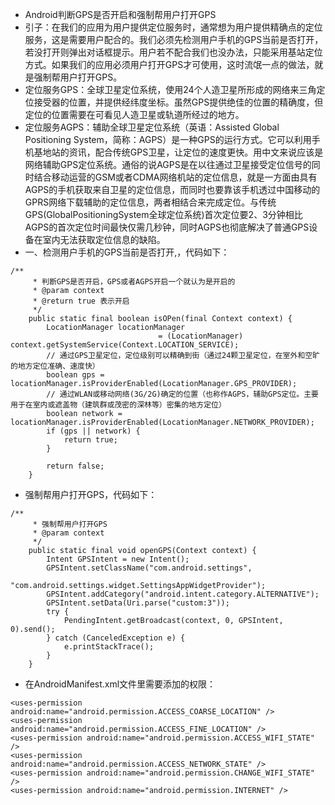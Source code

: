
- Android判断GPS是否开启和强制帮用户打开GPS
- 引子：在我们的应用为用户提供定位服务时，通常想为用户提供精确点的定位服务，这是需要用户配合的。我们必须先检测用户手机的GPS当前是否打开，若没打开则弹出对话框提示。用户若不配合我们也没办法，只能采用基站定位方式。如果我们的应用必须用户打开GPS才可使用，这时流氓一点的做法，就是强制帮用户打开GPS。
-  定位服务GPS：全球卫星定位系统，使用24个人造卫星所形成的网络来三角定位接受器的位置，并提供经纬度坐标。虽然GPS提供绝佳的位置的精确度，但定位的位置需要在可看见人造卫星或轨道所经过的地方。
-  定位服务AGPS：辅助全球卫星定位系统（英语：Assisted Global Positioning System，简称：AGPS）是一种GPS的运行方式。它可以利用手机基地站的资讯，配合传统GPS卫星，让定位的速度更快。用中文来说应该是网络辅助GPS定位系统。通俗的说AGPS是在以往通过卫星接受定位信号的同时结合移动运营的GSM或者CDMA网络机站的定位信息，就是一方面由具有AGPS的手机获取来自卫星的定位信息，而同时也要靠该手机透过中国移动的GPRS网络下载辅助的定位信息，两者相结合来完成定位。与传统GPS(GlobalPositioningSystem全球定位系统)首次定位要2、3分钟相比AGPS的首次定位时间最快仅需几秒钟，同时AGPS也彻底解决了普通GPS设备在室内无法获取定位信息的缺陷。
- 一、检测用户手机的GPS当前是否打开,，代码如下：

```
/**
     * 判断GPS是否开启，GPS或者AGPS开启一个就认为是开启的
     * @param context
     * @return true 表示开启
     */
    public static final boolean isOPen(final Context context) {
        LocationManager locationManager
                                 = (LocationManager) context.getSystemService(Context.LOCATION_SERVICE);
        // 通过GPS卫星定位，定位级别可以精确到街（通过24颗卫星定位，在室外和空旷的地方定位准确、速度快）
        boolean gps = locationManager.isProviderEnabled(LocationManager.GPS_PROVIDER);
        // 通过WLAN或移动网络(3G/2G)确定的位置（也称作AGPS，辅助GPS定位。主要用于在室内或遮盖物（建筑群或茂密的深林等）密集的地方定位）
        boolean network = locationManager.isProviderEnabled(LocationManager.NETWORK_PROVIDER);
        if (gps || network) {
            return true;
        }

        return false;
    }
```
- 强制帮用户打开GPS，代码如下：

```
/**
     * 强制帮用户打开GPS
     * @param context
     */
    public static final void openGPS(Context context) {
        Intent GPSIntent = new Intent();
        GPSIntent.setClassName("com.android.settings",
                "com.android.settings.widget.SettingsAppWidgetProvider");
        GPSIntent.addCategory("android.intent.category.ALTERNATIVE");
        GPSIntent.setData(Uri.parse("custom:3"));
        try {
            PendingIntent.getBroadcast(context, 0, GPSIntent, 0).send();
        } catch (CanceledException e) {
            e.printStackTrace();
        }
    }
```
- 在AndroidManifest.xml文件里需要添加的权限：

```
<uses-permission android:name="android.permission.ACCESS_COARSE_LOCATION" />
<uses-permission android:name="android.permission.ACCESS_FINE_LOCATION" />
<uses-permission android:name="android.permission.ACCESS_WIFI_STATE" />
<uses-permission android:name="android.permission.ACCESS_NETWORK_STATE" />
<uses-permission android:name="android.permission.CHANGE_WIFI_STATE" />
<uses-permission android:name="android.permission.INTERNET" />
```